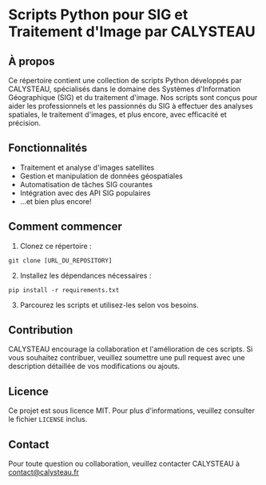 # Scripts Python pour SIG et Traitement d'Image par CALYSTEAU

## À propos
Ce répertoire contient une collection de scripts Python développés par CALYSTEAU, spécialisés dans le domaine des Systèmes d'Information Géographique (SIG) et du traitement d'image. Nos scripts sont conçus pour aider les professionnels et les passionnés du SIG à effectuer des analyses spatiales, le traitement d'images, et plus encore, avec efficacité et précision.

## Fonctionnalités
- Traitement et analyse d'images satellites
- Gestion et manipulation de données géospatiales
- Automatisation de tâches SIG courantes
- Intégration avec des API SIG populaires
- ...et bien plus encore!

## Comment commencer
1. Clonez ce répertoire :
```
git clone [URL_DU_REPOSITORY]
```
2. Installez les dépendances nécessaires :
```
pip install -r requirements.txt
```

3. Parcourez les scripts et utilisez-les selon vos besoins.

## Contribution
CALYSTEAU encourage la collaboration et l'amélioration de ces scripts. Si vous souhaitez contribuer, veuillez soumettre une pull request avec une description détaillée de vos modifications ou ajouts.

## Licence
Ce projet est sous licence MIT. Pour plus d'informations, veuillez consulter le fichier `LICENSE` inclus.

## Contact
Pour toute question ou collaboration, veuillez contacter CALYSTEAU à contact@calysteau.fr
